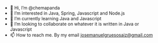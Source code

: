 - 👋 Hi, I’m @chemapanda
- 👀 I’m interested in Java, Spring, Javascript and Node.js
- 🌱 I’m currently learning Java and Javascript
- 💞️ I’m looking to collaborate on whatever it is written in Java or Javascript
- 📫 How to reach me. By my email josemanuelgruesosaiz@gmail.com

<!---
chemapanda/chemapanda is a ✨ special ✨ repository because its `README.md` (this file) appears on your GitHub profile.
You can click the Preview link to take a look at your changes.
--->
